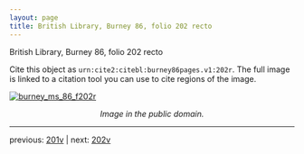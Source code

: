 ```yaml
---
layout: page
title: British Library, Burney 86, folio 202 recto
---
```


British Library, Burney 86, folio 202 recto

Cite this object as `urn:cite2:citebl:burney86pages.v1:202r`.  The full image is linked to a citation tool you can use to cite regions of the image.

[![burney_ms_86_f202r](http://www.homermultitext.org/iipsrv?IIIF=/project/homer/pyramidal/deepzoom/citebl/burney86imgs/v1/burney_ms_86_f202r.tif/full/800,/0/default.jpg)](http://www.homermultitext.org/ict2/?urn=urn:cite2:citebl:burney86imgs.v1:burney_ms_86_f202r) 

<p style="text-align: center; font-style: italic;">Image in the public domain.</p>

---

previous: [201v](../201v/) | next: [202v](../202v/)
